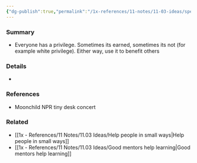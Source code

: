 ```yaml
---
{"dg-publish":true,"permalink":"/1x-references/11-notes/11-03-ideas/spend-your-privilege/","title":"Spend your privilege"}
---
```



### Summary
- Everyone has a privilege. Sometimes its earned, sometimes its not (for example white privilege). Either way, use it to benefit others

### Details
- 

### References
- Moonchild NPR tiny desk concert

### Related
- [[1x - References/11 Notes/11.03 Ideas/Help people in small ways\|Help people in small ways]]
- [[1x - References/11 Notes/11.03 Ideas/Good mentors help learning\|Good mentors help learning]]
